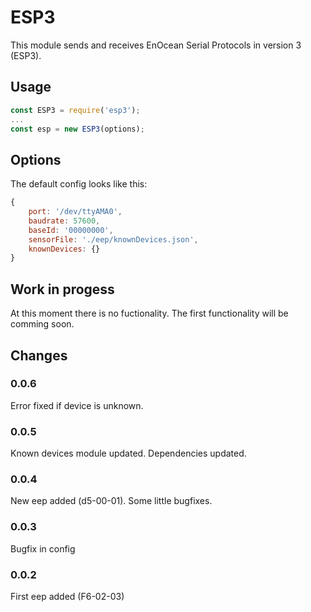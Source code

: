 # ESP3
This module sends and receives EnOcean Serial Protocols in version 3 (ESP3).

## Usage
```javascript
const ESP3 = require('esp3');
...
const esp = new ESP3(options);
```

## Options
The default config looks like this:

```javascript
{
    port: '/dev/ttyAMA0',
    baudrate: 57600,
    baseId: '00000000',
    sensorFile: './eep/knownDevices.json',
    knownDevices: {}
}
```

## Work in progess
At this moment there is no fuctionality.
The first functionality will be comming soon.

## Changes
### 0.0.6
Error fixed if device is unknown.

### 0.0.5
Known devices module updated.
Dependencies updated.

### 0.0.4
New eep added (d5-00-01).
Some little bugfixes.

### 0.0.3
Bugfix in config

### 0.0.2
First eep added (F6-02-03)
